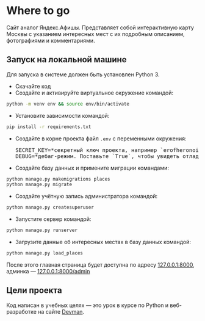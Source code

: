 # Where to go

Сайт аналог Яндекс.Афишы. Представляет собой интерактивную карту Москвы с указанием интересных мест с их подробным описанием, фотографиями и комментариями.

## Запуск на локальной машине

Для запуска в системе должен быть установлен Python 3.

- Скачайте код
- Создайте и активируйте виртуальное окружение командой:
```bash
python -m venv env && source env/bin/activate
```
- Установите зависимости командой:
```bash
pip install -r requirements.txt
```
- Создайте в корне проекта файл `.env` с переменными окружения:

  <pre>
  SECRET_KEY=*секретный ключ проекта, например `erofheronoirenfoernfx49389f43xf3984xf9384`*
  DEBUG=*дебаг-режим. Поставьте `True`, чтобы увидеть отладочную информацию в случае ошибки. Выключается значением `False`*
  </pre>
- Создайте базу данных и примените миграции командами:
```bash
python manage.py makemigrations places
python manage.py migrate
```
- Создайте учётную запись администратора командой:
```bash
python manage.py createsuperuser
```
- Запустите сервер командой:
```bash
python manage.py runserver
```
- Загрузите данные об интересных местах в базу данных командой:
```bash
python manage.py load_places
```

После этого главная страница будет доступна по адресу [127.0.0.1:8000](http://127.0.0.1:8000), админка — [127.0.0.1:8000/admin](http://127.0.0.1:8000/admin)

## Цели проекта

Код написан в учебных целях — это урок в курсе по Python и веб-разработке на сайте [Devman](https://dvmn.org).